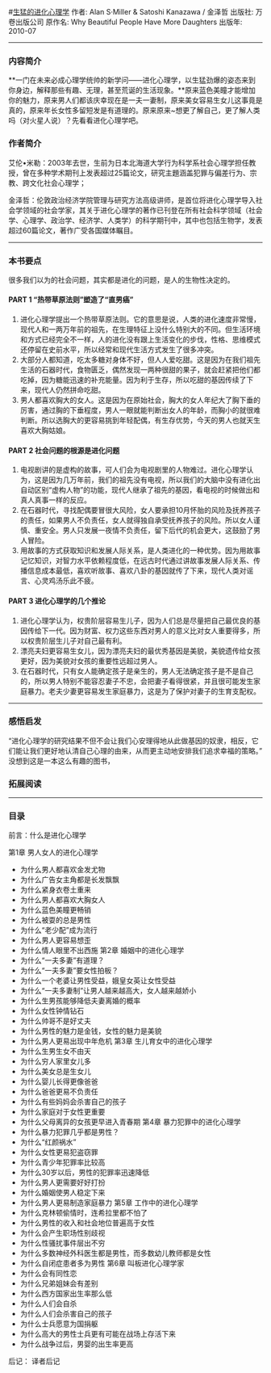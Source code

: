#[生猛的进化心理学](https://book.douban.com/subject/4913068/)
作者:  Alan S·Miller & Satoshi Kanazawa / 金泽哲
出版社: 万卷出版公司
原作名: Why Beautiful People Have More Daughters
出版年: 2010-07
***
### 内容简介 
**一门在未来必成心理学统帅的新学问——进化心理学，以生猛劲爆的姿态来到你身边，解释那些有趣、无理，甚至荒诞的生活现象。**原来蓝色美瞳才能增加你的魅力，原来男人们都该庆幸现在是一夫一妻制，原来美女容易生女儿这事竟是真的，原来年长女性多留短发是有道理的。原来原来~想更了解自己，更了解人类吗（对火星人说）？先看看进化心理学吧。
### 作者简介 
艾伦•米勒：2003年去世，生前为日本北海道大学行为科学系社会心理学担任教授，曾在多种学术期刊上发表超过25篇论文，研究主題涵盖犯罪与偏差行为、宗教、跨文化社会心理学；

金泽哲：伦敦政治经济学院管理与研究方法高级讲师，是首位将进化心理学导入社会学领域的社会学家，其关于进化心理学的著作已刊登在所有社会科学领域（社会学、心理学、政治学、经济学、人类学）的科学期刊中，其中也包括生物学，发表超过60篇论文，著作广受各国媒体瞩目。

***
### 本书要点
很多我们以为的社会问题，其实都是进化的问题，是人的生物性决定的。
#### PART 1 “热带草原法则”塑造了“直男癌”
1. 进化心理学提出一个热带草原法则。它的意思是说，人类的进化速度非常慢，现代人和一两万年前的祖先，在生理特征上没什么特别大的不同。但生活环境和方式已经完全不一样，人的进化没有跟上生活变化的步伐，性格、思维模式还停留在史前水平，所以经常和现代生活方式发生了很多冲突。
2. 大部分人都知道，吃太多糖对身体不好，但人人爱吃甜。这是因为在我们祖先生活的石器时代，食物匮乏，偶然发现一两种很甜的果子，就会赶紧把他们都吃掉，因为糖能迅速的补充能量。因为利于生存，所以吃甜的基因传续了下来，现代人仍然拼命吃甜。
3. 男人都喜欢胸大的女人。这是因为在原始社会，胸大的女人年纪大了胸下垂的厉害，通过胸的下垂程度，男人一眼就能判断出女人的年龄，而胸小的就很难判断。所以选胸大的更容易挑到年轻配偶，有生存优势，今天的男人也就天生喜欢大胸姑娘。

#### PART 2 社会问题的根源是进化问题
1. 电视剧讲的是虚构的故事，可人们会为电视剧里的人物难过。进化心理学认为，这是因为几万年前，我们的祖先没有电视，所以我们的大脑中没有进化出自动区别“虚构人物”的功能，现代人继承了祖先的基因，看电视的时候做出和真人真事一样的反应。
2. 在石器时代，寻找配偶要冒很大风险，女人要承担10月怀胎的风险及抚养孩子的责任，如果男人不负责任，女人就得独自承受抚养孩子的风险。所以女人谨慎、重安全。男人只发展一夜情不负责任，留下后代的机会更大，这鼓励了男人冒险。
3. 用故事的方式获取知识和发展人际关系，是人类进化的一种优势。因为用故事记忆知识，对智力水平依赖程度低，在远古时代通过讲故事发展人际关系、传播信息成本最低，喜欢听故事、喜欢八卦的基因就传了下来，现代人类对谣言、心灵鸡汤乐此不疲。

#### PART 3 进化心理学的几个推论
1. 进化心理学认为，权贵阶层容易生儿子，因为人们总是尽量把自己最优良的基因传给下一代。因为财富、权力这些东西对男人的意义比对女人重要得多，所以权贵阶层生儿子对自己最有利。
2. 漂亮夫妇更容易生女儿，因为漂亮夫妇的最优秀基因是美貌，美貌遗传给女孩更好，因为美貌对女孩的重要性远超过男人。
3. 在石器时代，只有女人能确定孩子是亲生的，男人无法确定孩子是不是自己的，所以男人特别不能容忍妻子不忠，会把妻子看得很紧，并且很可能发生家庭暴力。老夫少妻更容易发生家庭暴力，这是为了保护对妻子的生育支配权。

***
### 感悟启发
“进化心理学的研究结果不但不会让我们心安理得地从此做基因的奴隶，相反，它们能让我们更好地认清自己心理的由来，从而更主动地安排我们追求幸福的策略。”
没想到这是一本这么有趣的图书，

### 拓展阅读
***
### 目录
前言：什么是进化心理学

第1章 男人女人的进化心理学
- 为什么男人都喜欢金发尤物
- 为什么广告女主角都是长发飘飘
- 为什么紧身衣卷土重来
- 为什么男人都喜欢大胸女人
- 为什么蓝色美瞳更畅销
- 为什么被耍的总是男性
- 为什么“老少配”成为流行
- 为什么男人更容易想歪
- 为什么情人眼里不出西施
第2章 婚姻中的进化心理学
- 为什么“一夫多妻”有道理？
- 为什么“一夫多妻”要女性拍板？
- 为什么一个老婆让男性受益，娥皇女英让女性受益
- 为什么“一夫多妻制”让男人越来越高大，女人越来越娇小
- 为什么生男孩能够降低夫妻离婚的概率
- 为什么女性钟情钻石
- 为什么帅哥不是好丈夫
- 为什么男性的魅力是金钱，女性的魅力是美貌
- 为什么男人更易出现中年危机
第3章 生儿育女中的进化心理学
- 为什么生男生女不由天
- 为什么穷人家里女儿多
- 为什么美女总是生女儿
- 为什么婴儿长得更像爸爸
- 为什么爸爸更易不负责任
- 为什么有些妈妈会杀害自己的孩子
- 为什么家庭对于女性更重要
- 为什么父母离异的女孩更早进入青春期
第4章 暴力犯罪中的进化心理学
- 为什么暴力犯罪几乎都是男性？
- 为什么“红颜祸水”
- 为什么女性更易犯盗窃罪
- 为什么青少年犯罪率比较高
- 为什么30岁以后，男性的犯罪率迅速降低
- 为什么男人更需要好好打扮
- 为什么婚姻使男人稳定下来
- 为什么男人更易制造家庭暴力
第5章 工作中的进化心理学
- 为什么克林顿偷情时，连希拉里都不怕了
- 为什么男性的收入和社会地位普遍高于女性
- 为什么会产生职场性别歧视
- 为什么性骚扰事件层出不穷
- 为什么多数神经外科医生都是男性，而多数幼儿教师都是女性
- 为什么自闭症患者多为男性
第6章 叫板进化心理学家
- 为什么会有同性恋
- 为什么兄弟姐妹会有差别
- 为什么西方国家出生率那么低
- 为什么人们会自杀
- 为什么人们会杀害自己的孩子
- 为什么士兵愿意为国捐躯
- 为什么高大的男性士兵更有可能在战场上存活下来
- 为什么战争过后，男婴的出生率更高

后记：
译者后记